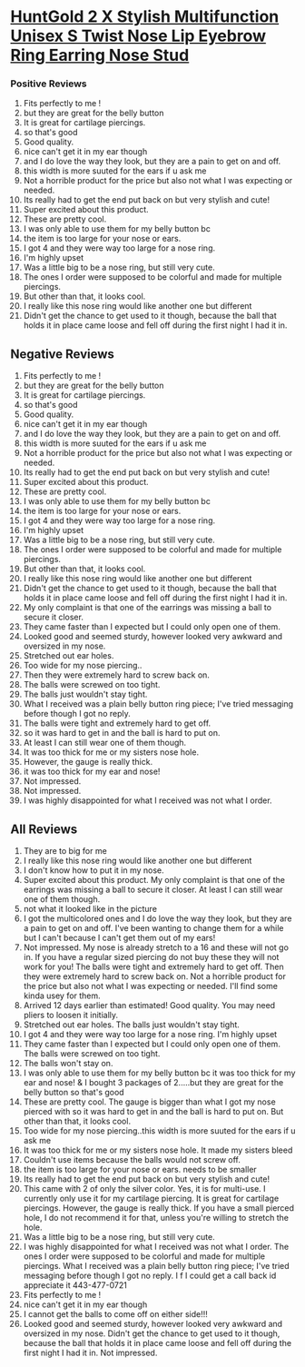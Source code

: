 # [HuntGold 2 X Stylish Multifunction Unisex S Twist Nose Lip Eyebrow Ring Earring Nose Stud](https://products.checkmycream.com/products/HuntGold-2-X-Stylish-Multifunction-Unisex-S-Twist-Nose-Lip-Eyebrow-Ring-Earring-Nose-Stud.html)

### Positive Reviews

<ol>
      <li>Fits perfectly to me !</li>
      <li>but they are great for the belly button</li>
      <li>It is great for cartilage piercings.</li>
      <li>so that&#x27;s good</li>
      <li>Good quality.</li>
      <li>nice can&#x27;t get it in my ear though</li>
      <li>and I do love the way they look, but they are a pain to get on and off.</li>
      <li>this width is more suuted for the ears if u ask me</li>
      <li>Not a horrible product for the price but also not what I was expecting or needed.</li>
      <li>Its really had to get the end put back on but very stylish and cute!</li>
      <li>Super excited about this product.  </li>
      <li>These are pretty cool.</li>
      <li>I was only able to use them for my belly button bc</li>
      <li>the item is too large for your nose or ears.</li>
      <li>I got 4 and they were way too large for a nose ring.</li>
      <li>I&#x27;m highly upset</li>
      <li>Was a little big to be a nose ring, but still very cute.</li>
      <li>The ones I order were supposed to be colorful and made for multiple piercings.</li>
      <li>But other than that, it looks cool.</li>
      <li>I really like this nose ring would like another one but different</li>
      <li>Didn&#x27;t get the chance to get used to it though, because the ball that holds it in place came loose and fell off during the first night I had it in.</li>
</ol>


<h2>Negative Reviews</h2>
<ol>
<li> Fits perfectly to me !</li>
<li> but they are great for the belly button</li>
<li> It is great for cartilage piercings.</li>
<li> so that&#x27;s good</li>
<li> Good quality.</li>
<li> nice can&#x27;t get it in my ear though</li>
<li> and I do love the way they look, but they are a pain to get on and off.</li>
<li> this width is more suuted for the ears if u ask me</li>
<li> Not a horrible product for the price but also not what I was expecting or needed.</li>
<li> Its really had to get the end put back on but very stylish and cute!</li>
<li> Super excited about this product.  </li>
<li> These are pretty cool.</li>
<li> I was only able to use them for my belly button bc</li>
<li> the item is too large for your nose or ears.</li>
<li> I got 4 and they were way too large for a nose ring.</li>
<li> I&#x27;m highly upset</li>
<li> Was a little big to be a nose ring, but still very cute.</li>
<li> The ones I order were supposed to be colorful and made for multiple piercings.</li>
<li> But other than that, it looks cool.</li>
<li> I really like this nose ring would like another one but different</li>
<li> Didn&#x27;t get the chance to get used to it though, because the ball that holds it in place came loose and fell off during the first night I had it in.</li>
<li> My only complaint is that one of the earrings was missing a ball to secure it closer.  </li>
<li> They came faster than I expected but I could only open one of them.</li>
<li> Looked good and seemed sturdy, however looked very awkward and oversized in my nose.</li>
<li> Stretched out ear holes.</li>
<li> Too wide for my nose piercing..</li>
<li> Then they were extremely hard to screw back on.</li>
<li> The balls were screwed on too tight.</li>
<li> The balls just wouldn&#x27;t stay tight.</li>
<li> What I received was a plain belly button ring piece; I&#x27;ve tried messaging before though I got no reply.</li>
<li> The balls were tight and extremely hard to get off.</li>
<li> so it was hard to get in and the ball is hard to put on.</li>
<li> At least I can still wear one of them though.</li>
<li> It was too thick for me or my sisters nose hole.  </li>
<li> However, the gauge is really thick.</li>
<li> it was too thick for my ear and nose!</li>
<li> Not impressed.</li>
<li> Not impressed.</li>
<li> I was highly disappointed for what I received was not what I order.</li>
</ol>

<h2>All Reviews</h2>

<ol>
    <li> They are to big for me</li>
    <li> I really like this nose ring would like another one but different</li>
    <li> I don&#x27;t know how to put it in my nose.</li>
    <li> Super excited about this product.  My only complaint is that one of the earrings was missing a ball to secure it closer.  At least I can still wear one of them though.</li>
    <li> not what it looked like in the picture</li>
    <li> I got the multicolored ones and I do love the way they look, but they are a pain to get on and off. I&#x27;ve been wanting to change them for a while but I can&#x27;t because I can&#x27;t get them out of my ears!</li>
    <li> Not impressed. My nose is already stretch to a 16 and these will not go in. If you have a regular sized piercing do not buy these they will not work for you! The balls were tight and extremely hard to get off. Then they were extremely hard to screw back on. Not a horrible product for the price but also not what I was expecting or needed. I&#x27;ll find some kinda usey for them.</li>
    <li> Arrived 12 days earlier than estimated!  Good quality. You may need pliers to loosen it initially.</li>
    <li> Stretched out ear holes. The balls just wouldn&#x27;t stay tight.</li>
    <li> I got 4 and they were way too large for a nose ring. I&#x27;m highly upset</li>
    <li> They came faster than I expected but I could only open one of them. The balls were screwed on too tight.</li>
    <li> The balls won&#x27;t stay on.</li>
    <li> I was only able to use them for my belly button bc it was too thick for my ear and nose! &amp; I bought 3 packages of 2.....but they are great for the belly button so that&#x27;s good</li>
    <li> These are pretty cool. The gauge is bigger than what I got my nose pierced with so it was hard to get in and the ball is hard to put on. But other than that, it looks cool.</li>
    <li> Too wide for my nose piercing..this width is more suuted for the ears if u ask me</li>
    <li> It was too thick for me or my sisters nose hole.  It made my sisters bleed</li>
    <li> Couldn&#x27;t use items because the balls would not screw off.</li>
    <li> the item is too large for your nose or ears. needs to be smaller</li>
    <li> Its really had to get the end put back on but very stylish and cute!</li>
    <li> This came with 2 of only the silver color. Yes, it is for multi-use. I currently only use it for my cartilage piercing. It is great for cartilage piercings. However, the gauge is really thick. If you have a small pierced hole, I do not recommend it for that, unless you&#x27;re willing to stretch the hole.</li>
    <li> Was a little big to be a nose ring, but still very cute.</li>
    <li> I was highly disappointed for what I received was not what I order. The ones I order were supposed to be colorful and made for multiple piercings. What I received was a plain belly button ring piece; I&#x27;ve tried messaging before though I got no reply. I f I could get a call back id appreciate it 443-477-0721</li>
    <li> Fits perfectly to me !</li>
    <li> nice can&#x27;t get it in my ear though</li>
    <li> I cannot get the balls to come off on either side!!!</li>
    <li> Looked good and seemed sturdy, however looked very awkward and oversized in my nose. Didn&#x27;t get the chance to get used to it though, because the ball that holds it in place came loose and fell off during the first night I had it in. Not impressed.</li>
</ol>




